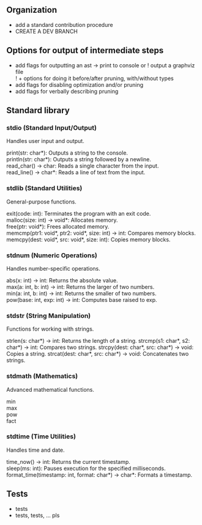 ## Organization
 - add a standard contribution procedure
 - CREATE A DEV BRANCH

## Options for output of intermediate steps
 - add flags for outputting an ast -> print to console or ! output a graphviz file  
! + options for doing it before/after pruning, with/without types
 - add flags for disabling optimization and/or pruning  
 - add flags for verbally describing pruning

## Standard library

### stdio (Standard Input/Output)
Handles user input and output.  

print(str: char*): Outputs a string to the console.  
println(str: char*): Outputs a string followed by a newline.  
read_char() -> char: Reads a single character from the input.  
read_line() -> char*: Reads a line of text from the input.  
### stdlib (Standard Utilities)
General-purpose functions.  

exit(code: int): Terminates the program with an exit code.  
malloc(size: int) -> void*: Allocates memory.  
free(ptr: void*): Frees allocated memory.  
memcmp(ptr1: void*, ptr2: void*, size: int) -> int: Compares memory blocks.  
memcpy(dest: void*, src: void*, size: int): Copies memory blocks.  
### stdnum (Numeric Operations)
Handles number-specific operations.  

abs(x: int) -> int: Returns the absolute value.  
max(a: int, b: int) -> int: Returns the larger of two numbers.  
min(a: int, b: int) -> int: Returns the smaller of two numbers.  
pow(base: int, exp: int) -> int: Computes base raised to exp.  

### stdstr (String Manipulation)
Functions for working with strings.

strlen(s: char*) -> int: Returns the length of a string.
strcmp(s1: char*, s2: char*) -> int: Compares two strings.
strcpy(dest: char*, src: char*) -> void: Copies a string.
strcat(dest: char*, src: char*) -> void: Concatenates two strings.

### stdmath (Mathematics)
Advanced mathematical functions.

min  
max  
pow  
fact  

### stdtime (Time Utilities)
Handles time and date.  

time_now() -> int: Returns the current timestamp.  
sleep(ms: int): Pauses execution for the specified milliseconds.  
format_time(timestamp: int, format: char*) -> char*: Formats a timestamp.  

## Tests
 - tests
 - tests, tests, ... pls